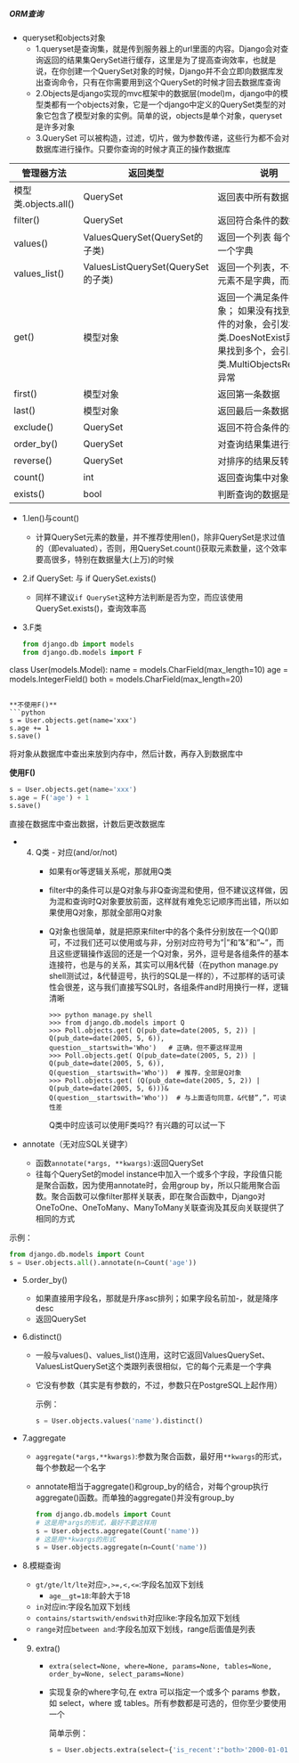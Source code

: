##### ORM查询

- queryset和objects对象
  - 1.queryset是查询集，就是传到服务器上的url里面的内容。Django会对查询返回的结果集QerySet进行缓存，这里是为了提高查询效率，也就是说，在你创建一个QuerySet对象的时候，Django并不会立即向数据库发出查询命令，只有在你需要用到这个QuerySet的时候才回去数据库查询
  - 2.Objects是django实现的mvc框架中的数据层(model)m，django中的模型类都有一个objects对象，它是一个django中定义的QuerySet类型的对象它包含了模型对象的实例。简单的说，objects是单个对象，queryset是许多对象
  - 3.QuerySet 可以被构造，过滤，切片，做为参数传递，这些行为都不会对数据库进行操作。只要你查询的时候才真正的操作数据库

| 管理器方法             | 返回类型                            | 说明                                                                                       |
| ----------------- | ------------------------------- | ---------------------------------------------------------------------------------------- |
| 模型类.objects.all() | QuerySet                        | 返回表中所有数据                                                                                 |
| filter()          | QuerySet                        | 返回符合条件的数据                                                                                |
| values()          | ValuesQuerySet(QuerySet的子类)     | 返回一个列表 每个元素为一个字典                                                                         |
| values_list()     | ValuesListQuerySet(QuerySet的子类) | 返回一个列表，不过它的元素不是字典，而是元组                                                                   |
| get()             | 模型对象                            | 返回一个满足条件的对象； 如果没有找到符合条件的对象，会引发模型类.DoesNotExist异常;  如果找到多个，会引发模型类.MultiObjectsReturned 异常 |
| first()           | 模型对象                            | 返回第一条数据                                                                                  |
| last()            | 模型对象                            | 返回最后一条数据                                                                                 |
| exclude()         | QuerySet                        | 返回不符合条件的数据                                                                               |
| order_by()        | QuerySet                        | 对查询结果集进行排序                                                                               |
| reverse()         | QuerySet                        | 对排序的结果反转                                                                                 |
| count()           | int                             | 返回查询集中对象的数目                                                                              |
| exists()          | bool                            | 判断查询的数据是否存在                                                                              |

- 1.len()与count()
  
  - 计算QuerySet元素的数量，并不推荐使用len()，除非QuerySet是求过值的（即evaluated），否则，用QuerySet.count()获取元素数量，这个效率要高很多，特别在数据量大(上万)的时候

- 2.if QuerySet: 与 if QuerySet.exists()
  
  - 同样不建议`if QuerySet`这种方法判断是否为空，而应该使用QuerySet.exists()，查询效率高

- 3.F类
  
  ```python
  from django.db import models
  from django.db.models import F
  ```

class User(models.Model):
    name = models.CharField(max_length=10)
    age = models.IntegerField()
    both = models.CharField(max_length=20)

```

**不使用F()**
```python
s = User.objects.get(name='xxx')
s.age += 1
s.save()
```

将对象从数据库中查出来放到内存中，然后计数，再存入到数据库中

**使用F()**

```python
s = User.objects.get(name='xxx')
s.age = F('age') + 1
s.save()
```

直接在数据库中查出数据，计数后更改数据库

- 4. Q类 - 对应(and/or/not)
     - 如果有or等逻辑关系呢，那就用Q类
     - filter中的条件可以是Q对象与非Q查询混和使用，但不建议这样做，因为混和查询时Q对象要放前面，这样就有难免忘记顺序而出错，所以如果使用Q对象，那就全部用Q对象
     - Q对象也很简单，就是把原来filter中的各个条件分别放在一个Q()即可，不过我们还可以使用或与非，分别对应符号为”|”和”&”和”~”，而且这些逻辑操作返回的还是一个Q对象，另外，逗号是各组条件的基本连接符，也是与的关系，其实可以用&代替（在python manage.py shell测试过，&代替逗号，执行的SQL是一样的），不过那样的话可读性会很差，这与我们直接写SQL时，各组条件and时用换行一样，逻辑清晰
       
       ```shell
       >>> python manage.py shell
       >>> from django.db.models import Q
       >>> Poll.objects.get( Q(pub_date=date(2005, 5, 2)) | Q(pub_date=date(2005, 5, 6)),
       question__startswith='Who')   # 正确，但不要这样混用
       >>> Poll.objects.get( Q(pub_date=date(2005, 5, 2)) | Q(pub_date=date(2005, 5, 6)),
       Q(question__startswith='Who'))  # 推荐，全部是Q对象
       >>> Poll.objects.get( (Q(pub_date=date(2005, 5, 2)) | Q(pub_date=date(2005, 5, 6)))&
       Q(question__startswith='Who'))  # 与上面语句同意，&代替”,”，可读性差
       ```
       
       Q类中时应该可以使用F类吗?? 有兴趣的可以试一下

- annotate（无对应SQL关键字）
  - 函数`annotate(*args, **kwargs)`:返回QuerySet
  - 往每个QuerySet的model instance中加入一个或多个字段，字段值只能是聚合函数，因为使用annotate时，会用group by，所以只能用聚合函数。聚合函数可以像filter那样关联表，即在聚合函数中，Django对OneToOne、OneToMany、ManyToMany关联查询及其反向关联提供了相同的方式

示例：

```python
from django.db.models import Count
s = User.objects.all().annotate(n=Count('age'))
```

- 5.order_by()
  
  - 如果直接用字段名，那就是升序asc排列；如果字段名前加-，就是降序desc
  - 返回QuerySet

- 6.distinct()
  
  - 一般与values()、values_list()连用，这时它返回ValuesQuerySet、ValuesListQuerySet这个类跟列表很相似，它的每个元素是一个字典
  - 它没有参数（其实是有参数的，不过，参数只在PostgreSQL上起作用）
    
    示例：
    
    ```python
    s = User.objects.values('name').distinct()
    ```

- 7.aggregate
  
  - `aggregate(*args,**kwargs)`:参数为聚合函数，最好用`**kwargs`的形式，每个参数起一个名字
  - annotate相当于aggregate()和group_by的结合，对每个group执行aggregate()函数。而单独的aggregate()并没有group_by
    
    ```python
    from django.db.models import Count
    # 这是用*args的形式，最好不要这样用
    s = User.objects.aggregate(Count('name'))
    # 这是用**kwargs的形式
    s = User.objects.aggregate(n=Count('name'))
    ```

- 8.模糊查询
  
  - `gt/gte/lt/lte`对应`>,>=,<,<=`:字段名加双下划线 
    - `age__gt=18`:年龄大于18
  - `in`对应in:字段名加双下划线
  - `contains/startswith/endswith`对应like:字段名加双下划线
  - `range`对应`between and`:字段名加双下划线，range后面值是列表

- 9. extra()
     - `extra(select=None, where=None, params=None, tables=None, order_by=None, select_params=None)`
     - 实现复杂的where字句,在 extra 可以指定一个或多个 params 参数，如 select，where 或 tables。所有参数都是可选的，但你至少要使用一个
       
       简单示例：
       
       ```python
       s = User.objects.extra(select={'is_recent':"both>'2000-01-01'"})
       ```
